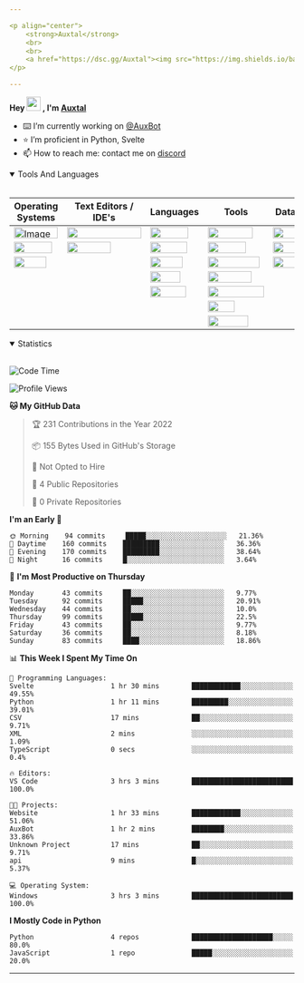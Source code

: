 ```yaml
---

<p align="center">
	<strong>Auxtal</strong>
	<br>
	<br>
	<a href="https://dsc.gg/Auxtal"><img src="https://img.shields.io/badge/Discord-5865F2.svg?logo=Discord&logoColor=white"></a>
</p>

---
```


**Hey <a href="https://dsc.gg/Auxtal"><img src="https://media.giphy.com/media/hvRJCLFzcasrR4ia7z/giphy.gif" width="25" height="25"></a> , I'm <a href="https://github.com/Auxtal">Auxtal</a>**

- ⌨️ I’m currently working on [@AuxBot](https://github.com/auxBot-discord-bot)
- ⭐ I’m proficient in Python, Svelte
- 📫 How to reach me: contact me on [discord](https://discord.com/users/327745755789918208)

<details open>
	<summary>Tools And Languages</summary>
	<br>
	<table>
		<thead>
  			<tr>
    				<th>Operating Systems</th>
    				<th>Text Editors / IDE's</th>
    				<th>Languages</th>
    				<th>Tools</th>
    				<th>Databases</th>
  			</tr>
		</thead>
		<tbody>
  			<tr>
    				<td><img src="https://img.shields.io/badge/Windows-0078D6.svg?logo=Windows&logoColor=white" alt="Image" width="77" height="20"></td>
    				<td><img src="https://img.shields.io/badge/Visual%20Studio%20Code-007ACC.svg?logo=Visual-Studio-Code&logoColor=white" width="131" height="20"></td>
    				<td><img src="https://img.shields.io/badge/Python-3776AB.svg?logo=Python&logoColor=white" width="67" height="20"></td>
    				<td><img src="https://img.shields.io/badge/Portainer-13BEF9.svg?logo=Portainer&logoColor=white" width="79" height="20"></td>
    				<td><img src="https://img.shields.io/badge/PostgreSQL-4169E1.svg?logo=PostgreSQL&logoColor=white" width="91" height="20"></td>
  			</tr>
  			<tr>
    				<td><img src="https://img.shields.io/badge/macOS-000000.svg?logo=macOS&logoColor=white" width="67" height="20"></td>
    				<td><img src="https://img.shields.io/badge/PyCharm-000000.svg?logo=PyCharm&logoColor=white" width="77" height="20"></td>
    				<td><img src="https://img.shields.io/badge/HTML5-E34F26.svg?logo=HTML5&logoColor=white" width="65" height="20"></td>
    				<td><img src="https://img.shields.io/badge/Docker-2496ED.svg?logo=Docker&logoColor=white" width="67" height="20"></td>
    				<td><img src="https://img.shields.io/badge/MongoDB-47A248.svg?logo=MongoDB&logoColor=white" width="81" height="20"></td>
  			</tr>
  			<tr>
    				<td><img src="https://img.shields.io/badge/Linux-FCC624.svg?logo=Linux&logoColor=black" width="57" height="20"></td>
    				<td></td>
    				<td><img src="https://img.shields.io/badge/CSS3-1572B6.svg?logo=CSS3&logoColor=white" width="57" height="20"></td>
    				<td><img src="https://img.shields.io/badge/Kubernetes-326CE5.svg?logo=Kubernetes&logoColor=white" width="91" height="20"></td>
    				<td><img src="https://img.shields.io/badge/redis-%23DD0031.svg?&logo=redis&logoColor=white" width="55" height="20"></td>
  			</tr>
  			<tr>
    				<td></td>
    				<td></td>
    				<td><img src="https://img.shields.io/badge/Sass-CC6699.svg?logo=Sass&logoColor=white" width="53" height="20"></td>
    				<td><img src="https://img.shields.io/badge/GraphQL-E10098.svg?logo=GraphQL&logoColor=white" width="77" height="20"></td>
    				<td></td>
  			</tr>
  			<tr>
    				<td></td>
			 	<td></td>
    				<td><img src="https://img.shields.io/badge/Svelte-FF3E00.svg?logo=Svelte&logoColor=white" width="63" height="20"></td>
    				<td><img src="https://img.shields.io/badge/Tailwind%20CSS-06B6D4.svg?logo=Tailwind-CSS&logoColor=white" width="99" height="20"></td>
    				<td></td>
  			</tr>
  			<tr>
				<td></td>
    				<td></td>
    				<td></td>
    				<td><img src="https://img.shields.io/badge/GIT-E44C30?&logo=git&logoColor=white" width="47" height="20"></td>
    				<td></td>
  			</tr>
			<tr>
    				<td></td>
    				<td></td>
    				<td></td>
    				<td><img src="https://img.shields.io/badge/starship-DD0B78?&logo=starship&logoColor=white" width="71" height="20"></td>
    				<td></td>
  			</tr>
		</tbody>
	</table>
</details>
<details open>
	<summary>Statistics</summary>
	<br>

<!--START_SECTION:waka-->
![Code Time](http://img.shields.io/badge/Code%20Time-836%20hrs%2058%20mins-blue)

![Profile Views](http://img.shields.io/badge/Profile%20Views-147-blue)

**🐱 My GitHub Data** 

> 🏆 231 Contributions in the Year 2022
 > 
> 📦 155 Bytes Used in GitHub's Storage 
 > 
> 🚫 Not Opted to Hire
 > 
> 📜 4 Public Repositories 
 > 
> 🔑 0 Private Repositories  
 > 
**I'm an Early 🐤** 

```text
🌞 Morning    94 commits     █████░░░░░░░░░░░░░░░░░░░░   21.36% 
🌆 Daytime    160 commits    █████████░░░░░░░░░░░░░░░░   36.36% 
🌃 Evening    170 commits    █████████░░░░░░░░░░░░░░░░   38.64% 
🌙 Night      16 commits     █░░░░░░░░░░░░░░░░░░░░░░░░   3.64%

```
📅 **I'm Most Productive on Thursday** 

```text
Monday       43 commits     ██░░░░░░░░░░░░░░░░░░░░░░░   9.77% 
Tuesday      92 commits     █████░░░░░░░░░░░░░░░░░░░░   20.91% 
Wednesday    44 commits     ██░░░░░░░░░░░░░░░░░░░░░░░   10.0% 
Thursday     99 commits     █████░░░░░░░░░░░░░░░░░░░░   22.5% 
Friday       43 commits     ██░░░░░░░░░░░░░░░░░░░░░░░   9.77% 
Saturday     36 commits     ██░░░░░░░░░░░░░░░░░░░░░░░   8.18% 
Sunday       83 commits     ████░░░░░░░░░░░░░░░░░░░░░   18.86%

```


📊 **This Week I Spent My Time On** 

```text
💬 Programming Languages: 
Svelte                   1 hr 30 mins        ████████████░░░░░░░░░░░░░   49.55% 
Python                   1 hr 11 mins        █████████░░░░░░░░░░░░░░░░   39.01% 
CSV                      17 mins             ██░░░░░░░░░░░░░░░░░░░░░░░   9.71% 
XML                      2 mins              ░░░░░░░░░░░░░░░░░░░░░░░░░   1.09% 
TypeScript               0 secs              ░░░░░░░░░░░░░░░░░░░░░░░░░   0.4%

🔥 Editors: 
VS Code                  3 hrs 3 mins        █████████████████████████   100.0%

🐱‍💻 Projects: 
Website                  1 hr 33 mins        ████████████░░░░░░░░░░░░░   51.06% 
AuxBot                   1 hr 2 mins         ████████░░░░░░░░░░░░░░░░░   33.86% 
Unknown Project          17 mins             ██░░░░░░░░░░░░░░░░░░░░░░░   9.71% 
api                      9 mins              █░░░░░░░░░░░░░░░░░░░░░░░░   5.37%

💻 Operating System: 
Windows                  3 hrs 3 mins        █████████████████████████   100.0%

```

**I Mostly Code in Python** 

```text
Python                   4 repos             ████████████████████░░░░░   80.0% 
JavaScript               1 repo              █████░░░░░░░░░░░░░░░░░░░░   20.0%

```



<!--END_SECTION:waka-->

</details>

---
